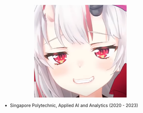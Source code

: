 <p align="center">
  <img src="swag.png" width="300" height="300"/>
</p>

* Singapore Polytechnic, Applied AI and Analytics (2020 - 2023)
